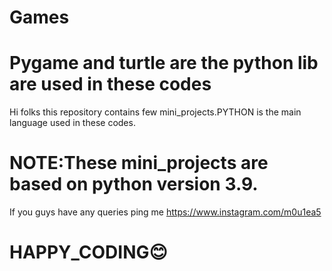 # Games

# Pygame and turtle are the python lib  are used in these codes

Hi folks this repository contains few mini_projects.PYTHON is the main language used in these codes.

# NOTE:These mini_projects are based on python version 3.9.
If you guys have any queries ping me  <https://www.instagram.com/m0u1ea5>

# HAPPY_CODING😊
